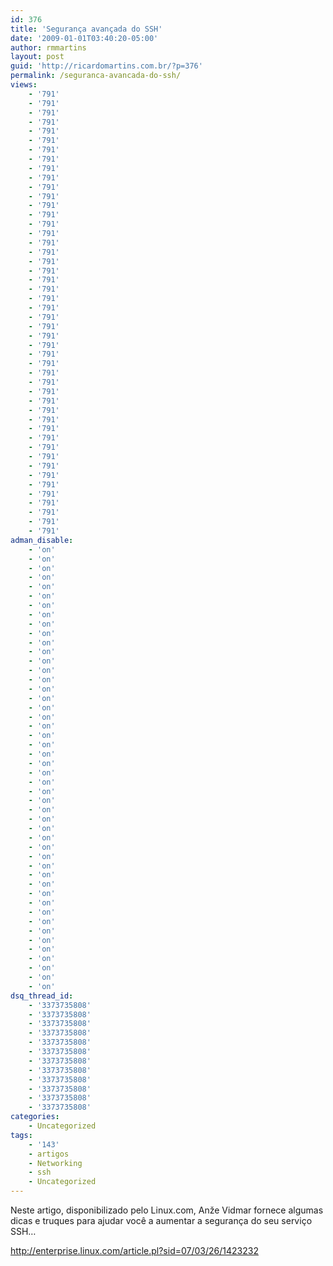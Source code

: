 ```yaml
---
id: 376
title: 'Segurança avançada do SSH'
date: '2009-01-01T03:40:20-05:00'
author: rmmartins
layout: post
guid: 'http://ricardomartins.com.br/?p=376'
permalink: /seguranca-avancada-do-ssh/
views:
    - '791'
    - '791'
    - '791'
    - '791'
    - '791'
    - '791'
    - '791'
    - '791'
    - '791'
    - '791'
    - '791'
    - '791'
    - '791'
    - '791'
    - '791'
    - '791'
    - '791'
    - '791'
    - '791'
    - '791'
    - '791'
    - '791'
    - '791'
    - '791'
    - '791'
    - '791'
    - '791'
    - '791'
    - '791'
    - '791'
    - '791'
    - '791'
    - '791'
    - '791'
    - '791'
    - '791'
    - '791'
    - '791'
    - '791'
    - '791'
    - '791'
    - '791'
    - '791'
    - '791'
    - '791'
    - '791'
    - '791'
    - '791'
adman_disable:
    - 'on'
    - 'on'
    - 'on'
    - 'on'
    - 'on'
    - 'on'
    - 'on'
    - 'on'
    - 'on'
    - 'on'
    - 'on'
    - 'on'
    - 'on'
    - 'on'
    - 'on'
    - 'on'
    - 'on'
    - 'on'
    - 'on'
    - 'on'
    - 'on'
    - 'on'
    - 'on'
    - 'on'
    - 'on'
    - 'on'
    - 'on'
    - 'on'
    - 'on'
    - 'on'
    - 'on'
    - 'on'
    - 'on'
    - 'on'
    - 'on'
    - 'on'
    - 'on'
    - 'on'
    - 'on'
    - 'on'
    - 'on'
    - 'on'
    - 'on'
    - 'on'
    - 'on'
    - 'on'
    - 'on'
    - 'on'
dsq_thread_id:
    - '3373735808'
    - '3373735808'
    - '3373735808'
    - '3373735808'
    - '3373735808'
    - '3373735808'
    - '3373735808'
    - '3373735808'
    - '3373735808'
    - '3373735808'
    - '3373735808'
    - '3373735808'
categories:
    - Uncategorized
tags:
    - '143'
    - artigos
    - Networking
    - ssh
    - Uncategorized
---
```


Neste artigo, disponibilizado pelo Linux.com, Anže Vidmar fornece algumas dicas e truques para ajudar você a aumentar a segurança do seu serviço SSH…

<http://enterprise.linux.com/article.pl?sid=07/03/26/1423232>